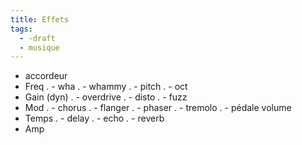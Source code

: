```yaml
---
title: Effets
tags:
  - -draft
  - musique
---
```

- accordeur
- Freq
. - wha
. - whammy
. - pitch
. - oct
- Gain (dyn)
. - overdrive
. - disto
. - fuzz
- Mod
. - chorus
. - flanger
. - phaser
. - tremolo
. - pédale volume
- Temps
. - delay
. - echo
. - reverb
- Amp
